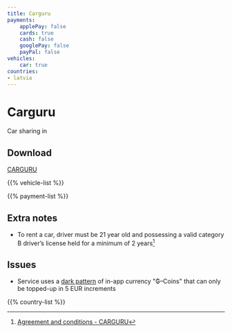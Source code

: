 ```yaml
---
title: Carguru
payments:
    applePay: false
    cards: true
    cash: false
    googlePay: false
    payPal: false
vehicles:
    car: true
countries:
- latvia
---
```


# Carguru
Car sharing in [](/countries/latvia) 

## Download
[CARGURU](https://carguru.lv)

{{% vehicle-list %}}

{{% payment-list %}}

## Extra notes
- To rent a car, driver must be 21 year old and possessing a valid category B driver’s license held for a minimum of 2 years[^1]

## Issues
- Service uses a [dark pattern](https://www.darkpattern.games/pattern/16/premium-currency.html) of in-app currency "₲–Coins" that can only be topped-up in 5 EUR increments

{{% country-list %}}

[^1]: [Agreement and conditions - CARGURU](https://carguru.lv/docs/legal/b2cterms-en.pdf)
